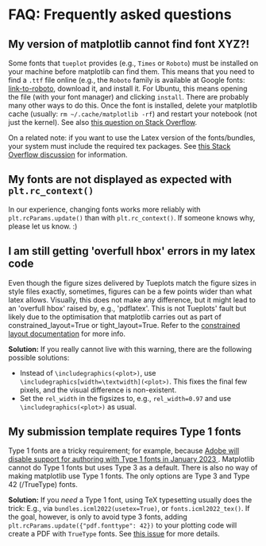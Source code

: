 # FAQ: Frequently asked questions

## My version of matplotlib cannot find font XYZ?!

Some fonts that `tueplot` provides (e.g., `Times` or `Roboto`) must be installed on your machine before matplotlib can find them.
This means that you need to find a `.ttf` file online (e.g., the `Roboto` family is available at Google fonts: [link-to-roboto](https://fonts.google.com/specimen/Roboto),
download it, and install it. For Ubuntu, this means opening the file (with your font manager) and clicking `install`.
There are probably many other ways to do this.
Once the font is installed, delete your matplotlib cache (usually: `rm ~/.cache/matplotlib -rf`) and restart your notebook (not just the kernel).
See also [this question on Stack Overflow](https://stackoverflow.com/questions/42097053/matplotlib-cannot-find-basic-fonts/42841531).

On a related note: if you want to use the Latex version of the fonts/bundles, your system must include the required tex packages.
See [this Stack Overflow discussion](https://stackoverflow.com/questions/55746749/latex-equations-do-not-render-in-google-colaboratory-when-using-matplotlib)
for information.



## My fonts are not displayed as expected  with `plt.rc_context()`

In our experience, changing fonts works more reliably with `plt.rcParams.update()` than with `plt.rc_context()`.
If someone knows why, please let us know. :)

## I am still getting 'overfull hbox' errors in my latex code

Even though the figure sizes delivered by Tueplots match the figure sizes in style files exactly, sometimes, figures can be a few points wider than what latex allows.
Visually, this does not make any difference,
but it might lead to an 'overfull hbox' raised by, e.g., 'pdflatex'.
This is not Tueplots' fault but likely due to the optimisation that matplotlib carries out
as part of constrained_layout=True or tight_layout=True.
Refer to the <a href=https://matplotlib.org/stable/tutorials/intermediate/constrainedlayout_guide.html>constrained layout documentation</a>
for more info.

**Solution:**
If you really cannot live with this warning, there are the following possible solutions:
* Instead of `\includegraphics(<plot>)`, use `\includegraphics[width=\textwidth](<plot>)`. This fixes the final few pixels, and the visual difference is non-existent.
* Set the `rel_width` in the figsizes to, e.g., `rel_width=0.97` and use `\includegraphics(<plot>)` as usual.


## My submission template requires Type 1 fonts

Type 1 fonts are a tricky requirement; for example, because
<a href=https://helpx.adobe.com/fonts/kb/postscript-type-1-fonts-end-of-support.html> Adobe will disable support for authoring with Type 1 fonts in January 2023 </a>.
Matplotlib cannot do Type 1 fonts but uses Type 3 as a default.
There is also no way of making matplotlib use Type 1 fonts.
The only options are Type 3 and Type 42 (/TrueType) fonts.

**Solution:**
If you _need_ a Type 1 font, using TeX typesetting usually does the trick: E.g., via `bundles.icml2022(usetex=True)`,
or `fonts.icml2022_tex()`.
If the goal, however, is only to avoid type 3 fonts, adding
`plt.rcParams.update({"pdf.fonttype": 42})` to your plotting code will create a PDF with `TrueType` fonts.
See <a href=https://github.com/pnkraemer/tueplots/issues/77>this issue</a> for more details.
